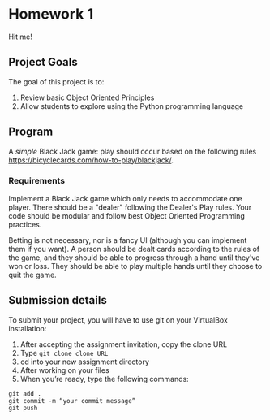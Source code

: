 # Homework 1
Hit me!
## Project Goals
The goal of this project is to:
1. Review basic Object Oriented Principles
2. Allow students to explore using the Python programming language

## Program
A *simple* Black Jack game: play should occur based on the following rules https://bicyclecards.com/how-to-play/blackjack/.

### Requirements
Implement a Black Jack game which only needs to accommodate one player. There should be a "dealer" following the Dealer's Play rules. Your code should be modular and follow best Object Oriented Programming practices.

Betting is not necessary, nor is a fancy UI (although you can implement them if you want). A person should be dealt cards according to the rules of the game, and they should be able to progress through a hand until they've won or loss. They should be able to play multiple hands until they choose to quit the game.

## Submission details
To submit your project, you will have to use git on your VirtualBox installation:
1.	After accepting the assignment invitation, copy the clone URL
2.	Type 
```git clone clone URL```
3.	cd into your new assignment directory
4.	After working on your files
5.	When you’re ready, type the following commands: 
```
git add .
git commit -m “your commit message”
git push
```
